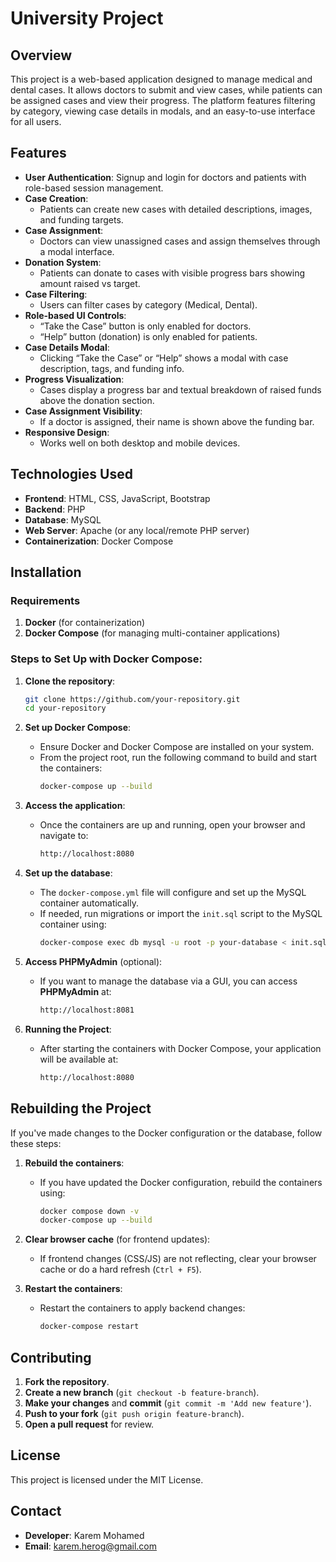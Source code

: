 # University Project

## Overview
This project is a web-based application designed to manage medical and dental cases. It allows doctors to submit and view cases, while patients can be assigned cases and view their progress. The platform features filtering by category, viewing case details in modals, and an easy-to-use interface for all users.

## Features
- **User Authentication**: Signup and login for doctors and patients with role-based session management.
- **Case Creation**:
  - Patients can create new cases with detailed descriptions, images, and funding targets.
- **Case Assignment**:
  - Doctors can view unassigned cases and assign themselves through a modal interface.
- **Donation System**:
  - Patients can donate to cases with visible progress bars showing amount raised vs target.
- **Case Filtering**:
  - Users can filter cases by category (Medical, Dental).
- **Role-based UI Controls**:
  - “Take the Case” button is only enabled for doctors.
  - “Help” button (donation) is only enabled for patients.
- **Case Details Modal**:
  - Clicking “Take the Case” or “Help” shows a modal with case description, tags, and funding info.
- **Progress Visualization**:
  - Cases display a progress bar and textual breakdown of raised funds above the donation section.
- **Case Assignment Visibility**:
  - If a doctor is assigned, their name is shown above the funding bar.
- **Responsive Design**:
  - Works well on both desktop and mobile devices.

## Technologies Used
- **Frontend**: HTML, CSS, JavaScript, Bootstrap
- **Backend**: PHP
- **Database**: MySQL
- **Web Server**: Apache (or any local/remote PHP server)
- **Containerization**: Docker Compose

## Installation

### Requirements
1. **Docker** (for containerization)
2. **Docker Compose** (for managing multi-container applications)

### Steps to Set Up with Docker Compose:
1. **Clone the repository**:
    ```bash
    git clone https://github.com/your-repository.git
    cd your-repository
    ```

2. **Set up Docker Compose**:
   - Ensure Docker and Docker Compose are installed on your system.
   - From the project root, run the following command to build and start the containers:
     ```bash
     docker-compose up --build
     ```

3. **Access the application**:
   - Once the containers are up and running, open your browser and navigate to:
     ```bash
     http://localhost:8080
     ```

4. **Set up the database**:
   - The `docker-compose.yml` file will configure and set up the MySQL container automatically.
   - If needed, run migrations or import the `init.sql` script to the MySQL container using:
     ```bash
     docker-compose exec db mysql -u root -p your-database < init.sql
     ```

5. **Access PHPMyAdmin** (optional):
   - If you want to manage the database via a GUI, you can access **PHPMyAdmin** at:
     ```bash
     http://localhost:8081
     ```

6. **Running the Project**:
   - After starting the containers with Docker Compose, your application will be available at:
     ```bash
     http://localhost:8080
     ```

## Rebuilding the Project
If you've made changes to the Docker configuration or the database, follow these steps:

1. **Rebuild the containers**:
   - If you have updated the Docker configuration, rebuild the containers using:
     ```bash
     docker compose down -v
     docker-compose up --build
     ```

2. **Clear browser cache** (for frontend updates):
   - If frontend changes (CSS/JS) are not reflecting, clear your browser cache or do a hard refresh (`Ctrl + F5`).

3. **Restart the containers**:
   - Restart the containers to apply backend changes:
     ```bash
     docker-compose restart
     ```

## Contributing
1. **Fork the repository**.
2. **Create a new branch** (`git checkout -b feature-branch`).
3. **Make your changes** and **commit** (`git commit -m 'Add new feature'`).
4. **Push to your fork** (`git push origin feature-branch`).
5. **Open a pull request** for review.

## License
This project is licensed under the MIT License.

## Contact
- **Developer**: Karem Mohamed
- **Email**: karem.herog@gmail.com
